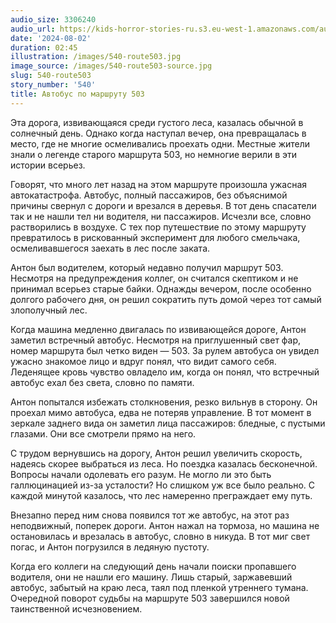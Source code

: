 ```yaml
---
audio_size: 3306240
audio_url: https://kids-horror-stories-ru.s3.eu-west-1.amazonaws.com/audio/540-route503.mp3
date: '2024-08-02'
duration: 02:45
illustration: /images/540-route503.jpg
image_source: /images/540-route503-source.jpg
slug: 540-route503
story_number: '540'
title: Автобус по маршруту 503
---
```


Эта дорога, извивающаяся среди густого леса, казалась обычной в солнечный день. Однако когда наступал вечер, она превращалась в место, где не многие осмеливались проехать одни. Местные жители знали о легенде старого маршрута 503, но немногие верили в эти истории всерьез.

Говорят, что много лет назад на этом маршруте произошла ужасная автокатастрофа. Автобус, полный пассажиров, без объяснимой причины свернул с дороги и врезался в деревья. В тот день спасатели так и не нашли тел ни водителя, ни пассажиров. Исчезли все, словно растворились в воздухе. С тех пор путешествие по этому маршруту превратилось в рискованный эксперимент для любого смельчака, осмеливавшегося заехать в лес после заката.

Антон был водителем, который недавно получил маршрут 503. Несмотря на предупреждения коллег, он считался скептиком и не принимал всерьез старые байки. Однажды вечером, после особенно долгого рабочего дня, он решил сократить путь домой через тот самый злополучный лес.

Когда машина медленно двигалась по извивающейся дороге, Антон заметил встречный автобус. Несмотря на приглушенный свет фар, номер маршрута был четко виден — 503. За рулем автобуса он увидел ужасно знакомое лицо и вдруг понял, что видит самого себя. Леденящее кровь чувство овладело им, когда он понял, что встречный автобус ехал без света, словно по памяти.

Антон попытался избежать столкновения, резко вильнув в сторону. Он проехал мимо автобуса, едва не потеряв управление. В тот момент в зеркале заднего вида он заметил лица пассажиров: бледные, с пустыми глазами. Они все смотрели прямо на него.

С трудом вернувшись на дорогу, Антон решил увеличить скорость, надеясь скорее выбраться из леса. Но поездка казалась бесконечной. Вопросы начали одолевать его разум. Не могло ли это быть галлюцинацией из-за усталости? Но слишком уж все было реально. С каждой минутой казалось, что лес намеренно преграждает ему путь.

Внезапно перед ним снова появился тот же автобус, на этот раз неподвижный, поперек дороги. Антон нажал на тормоза, но машина не остановилась и врезалась в автобус, словно в никуда. В тот миг свет погас, и Антон погрузился в ледяную пустоту.

Когда его коллеги на следующий день начали поиски пропавшего водителя, они не нашли его машину. Лишь старый, заржавевший автобус, забытый на краю леса, таял под пленкой утреннего тумана. Очередной поворот судьбы на маршруте 503 завершился новой таинственной исчезновением.
